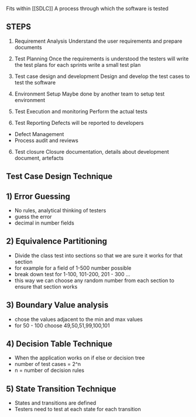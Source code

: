 Fits within [[SDLC]]
A process through which the software is tested 
## STEPS

1) Requirement Analysis
	Understand the user requirements and prepare documents 
2) Test Planning 
	Once the requirements is understood the testers will write the test plans 
	for each sprints write a small test plan
3) Test case design and development 
	Design and develop the test cases to test the software
4) Environment Setup
	Maybe done by another team to setup test environment 
5) Test Execution and monitoring 
	Perform the actual tests

6) Test Reporting
	Defects will be reported to developers 
* Defect Management 
* Process audit and reviews
6) Test closure
	Closure documentation, details about development document, artefacts

## Test Case Design Technique

## 1) Error Guessing 
- No rules, analytical thinking of testers 
- guess the error
- decimal in number fields
## 2) Equivalence Partitioning 
- Divide the class test into sections so that we are sure it works for that section
- for example for a field of 1-500 number possible 
- break down test for 1-100, 101-200, 201 - 300 ...
- this way we can choose any random number from each section to ensure that section works
## 3) Boundary Value analysis
- chose the values adjacent to the min and max values
- for 50 - 100 choose 49,50,51,99,100,101
## 4) Decision Table Technique
- When the application works on if else or decision tree 
- number of test cases = 2^n 
- n = number of decision rules

## 5) State Transition Technique
- States and transitions are defined 
- Testers need to test at each state for each transition 